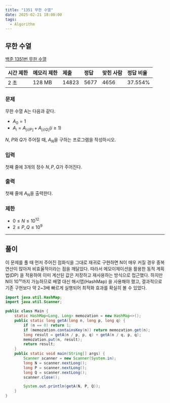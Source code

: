 ```yaml
---
title: "1351 무한 수열"
date: 2025-02-21 18:00:00
tags: 
  - Algorithm
---
```



## 무한 수열

[백준 1351번 무한 수열](https://www.acmicpc.net/problem/1351)

| 시간 제한 | 메모리 제한 | 제출     | 정답    | 맞힌 사람 | 정답 비율   |
|:------|:-------|:-------|:------|:------|:--------|
| 2 초   | 128 MB | 14823 | 5677 | 4656 | 37.554% |

### 문제

무한 수열 A는 다음과 같다.

- $A_{0} = 1$
- $A_{i} = A_{⌊i/P⌋} + A_{⌊i/Q⌋} (i ≥ 1)$

$N$, $P$와 $Q$가 주어질 때, $A_{N}$을 구하는 프로그램을 작성하시오.

### 입력

첫째 줄에 3개의 정수 $N, P, Q$가 주어진다.

### 출력

첫째 줄에 $A_{N}$을 출력한다.

### 제한

- $0 ≤ N ≤ 10^{12}$
- $2 ≤ P, Q ≤ 10^{9}$

---

## 풀이

이 문제를 풀 때 먼저 주어진 점화식을 그대로 재귀로 구현하면 N이 매우 커질 경우 중복 연산이 많아져 비효율적이라는 점을 깨달았다. 따라서 메모이제이션을 활용한 동적 계획법(DP) 을 적용하여 이미 계산된 값은 저장하고 재사용하는 방식으로 접근했다. 하지만 N이 10¹²까지 가능하므로 배열 대신 해시맵(HashMap) 을 사용해야 했고, 결과적으로 기존 구현보다 약 2~3배 빠르게 실행되어 최적화 효과를 확실히 볼 수 있었다.

```java
import java.util.HashMap;
import java.util.Scanner;

public class Main {
    static HashMap<Long, Long> memozation = new HashMap<>();
    public static long getA(long n, long p, long q) {
        if (n == 0) return 1;
        if (memozation.containsKey(n)) return memozation.get(n);
        long result = getA(n / p, p, q) + getA(n / q, p, q);
        memozation.put(n, result);
        return result;
    }
    public static void main(String[] args) {
        Scanner scanner = new Scanner(System.in);
        long N = scanner.nextLong();
        long P = scanner.nextLong();
        long Q = scanner.nextLong();
        scanner.close();

        System.out.println(getA(N, P, Q));
    }
}
```